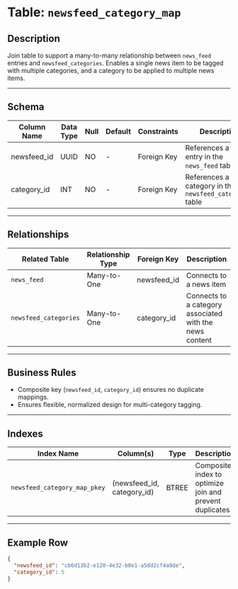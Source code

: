 # Table: `newsfeed_category_map`

## Description

Join table to support a many-to-many relationship between `news_feed` entries and `newsfeed_categories`. Enables a single news item to be tagged with multiple categories, and a category to be applied to multiple news items.

---

## Schema

| Column Name  | Data Type | Null | Default | Constraints | Description                                              |
| ------------ | --------- | ---- | ------- | ----------- | -------------------------------------------------------- |
| newsfeed_id  | UUID      | NO   | -       | Foreign Key | References a news entry in the `news_feed` table         |
| category_id  | INT       | NO   | -       | Foreign Key | References a category in the `newsfeed_categories` table |

---

## Relationships

| Related Table         | Relationship Type | Foreign Key  | Description                                             |
| --------------------- | ----------------- | ------------ | ------------------------------------------------------- |
| `news_feed`           | Many-to-One       | newsfeed_id  | Connects to a news item                                 |
| `newsfeed_categories` | Many-to-One       | category_id  | Connects to a category associated with the news content |

---

## Business Rules

* Composite key (`newsfeed_id`, `category_id`) ensures no duplicate mappings.
* Ensures flexible, normalized design for multi-category tagging.

---

## Indexes

| Index Name                   | Column(s)                    | Type  | Description                                             |
| ---------------------------- | ---------------------------- | ----- | ------------------------------------------------------- |
| `newsfeed_category_map_pkey` | (newsfeed_id, category_id)   | BTREE | Composite index to optimize join and prevent duplicates |

---

## Example Row

```json
{
  "newsfeed_id": "cb6d13b2-e120-4e32-b0e1-a5dd2cf4a0de",
  "category_id": 5
}
```